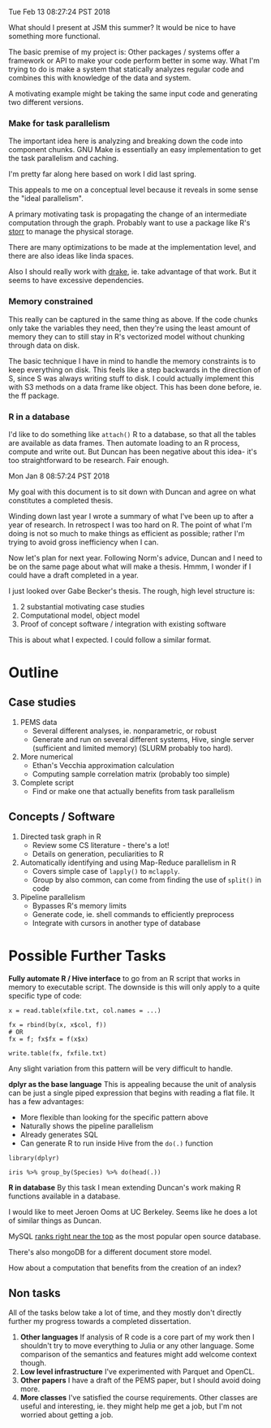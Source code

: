 Tue Feb 13 08:27:24 PST 2018

What should I present at JSM this summer? It would be nice to have
something more functional.

The basic premise of my project is: Other packages / systems offer a
framework or API to make your code perform better in some way. What I'm
trying to do is make a system that statically analyzes regular code and
combines this with knowledge of the data and system.

A motivating example might be taking the same input code and generating two
different versions.

### Make for task parallelism

The important idea here is analyzing and breaking down the code into
component chunks. GNU Make is essentially an easy implementation to get the
task parallelism and caching.

I'm pretty far along here based on work I did last spring.

This appeals to me on a conceptual level because it reveals in some sense
the "ideal parallelism".

A primary motivating task is propagating the change of an intermediate
computation through the graph. Probably want to use a package like R's
[storr](http://richfitz.github.io/storr/) to manage the physical storage.

There are many optimizations to be made at the implementation level, and
there are also ideas like linda spaces.

Also I should really work with [drake](https://ropensci.github.io/drake/),
ie. take advantage of that work. But it seems to have excessive
dependencies.


### Memory constrained

This really can be captured in the same thing as above. If the code chunks
only take the variables they need, then they're using the least amount of memory they
can to still stay in R's vectorized model without chunking through data on
disk.

The basic technique I have in mind to handle the memory constraints is to
keep everything on disk. This feels like a step backwards in the direction
of S, since S was always writing stuff to disk. I could actually implement
this with S3 methods on a data frame like object. This has been done
before, ie. the ff package.


### R in a database

I'd like to do something like `attach()` R to a database, so that all the
tables are available as data frames. Then automate loading to an R process,
compute and write out. But Duncan has been negative about
this idea- it's too straightforward to be research. Fair enough.


Mon Jan  8 08:57:24 PST 2018

My goal with this document is to sit down with Duncan and agree on what
constitutes a completed thesis.

Winding down last year I wrote a summary of what I've been up to after a
year of research. In retrospect I was too hard on R. The point of what I'm
doing is not so much to make things as efficient as possible; rather I'm
trying to avoid gross inefficiency when I can.

Now let's plan for next year. Following Norm's advice, Duncan and I need to
be on the same page about what will make a thesis.  Hmmm, I wonder if I
could have a draft completed in a year.

I just looked over Gabe Becker's thesis. The rough, high level structure
is:

1. 2 substantial motivating case studies
2. Computational model, object model
3. Proof of concept software / integration with existing software

This is about what I expected. I could follow a similar format.

# Outline

## Case studies

1. PEMS data
    - Several different analyses, ie. nonparametric, or robust
    - Generate and run on several different systems, Hive, single server
      (sufficient and limited memory) (SLURM probably too hard).
2. More numerical
    - Ethan's Vecchia approximation calculation
    - Computing sample correlation matrix (probably too simple)
3. Complete script
    - Find or make one that actually benefits from task parallelism


## Concepts / Software

1. Directed task graph in R
    - Review some CS literature - there's a lot!
    - Details on generation, peculiarities to R
2. Automatically identifying and using Map-Reduce parallelism in R
    - Covers simple case of `lapply()` to `mclapply`.
    - Group by also common, can come from finding the use of `split()` in
      code
3. Pipeline parallelism 
    - Bypasses R's memory limits
    - Generate code, ie. shell commands to efficiently preprocess
    - Integrate with cursors in another type of database


# Possible Further Tasks

__Fully automate R / Hive interface__ to go from an R script that works in
memory to executable script. The downside is this will only apply to a
quite specific type of code:

```{R}
x = read.table(xfile.txt, col.names = ...)

fx = rbind(by(x, x$col, f))
# OR
fx = f; fx$fx = f(x$x)

write.table(fx, fxfile.txt)
```

Any slight variation from this pattern will be very difficult to handle.


__dplyr as the base language__ 
This is appealing because the unit of analysis can be just a single piped
expression that begins with reading a flat file. It
has a few advantages:

- More flexible than looking for the specific pattern above
- Naturally shows the pipeline parallelism
- Already generates SQL
- Can generate R to run inside Hive from the `do(.)` function

```{R}
library(dplyr)

iris %>% group_by(Species) %>% do(head(.))
```

__R in database__
By this task I mean extending Duncan's work making R functions available in
a database.

I would like to meet Jeroen Ooms at UC Berkeley. Seems like he does a lot
of similar things as Duncan.

MySQL [ranks right near the top](https://db-engines.com/en/ranking) as the
most popular open source database.

There's also mongoDB for a different document store model.

How about a computation that benefits from the creation of an index?

## Non tasks

All of the tasks below take a lot of time, and they mostly don't directly
further my progress towards a completed dissertation.

1. __Other languages__ If analysis of R code is a core part of my work then
   I shouldn't try to move everything to Julia or any other language. Some comparison of the
   semantics and features might add welcome context though.
2. __Low level infrastructure__ I've experimented with Parquet and OpenCL.
3. __Other papers__ I have a draft of the PEMS paper, but I should avoid
   doing more.
4. __More classes__ I've satisfied the course requirements. Other classes
   are useful and interesting, ie. they might help me get a job, but I'm
   not worried about getting a job.
